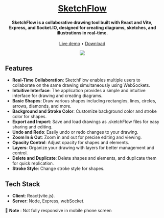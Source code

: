 <h1 align="center">
	<a href="https://sketchflow.vercel.app/">
		SketchFlow
	</a>
</h1>

<h4 align="center">
  SketchFlow is a collaborative drawing tool built with React and Vite, Express, and Socket.IO, designed for creating diagrams, sketches, and illustrations in real-time.
</h4>

<p align="center">
	<a href="https://sketchflow.vercel.app/">Live demo</a>
	•
	<a href="https://github.com/zakaria-tl/sketchflow/archive/refs/heads/main.zip">Download</a>
</p>

<div align="center">
	<img src="https://res.cloudinary.com/zakaria-touil-ml/image/upload/v1710945834/sketchflow/ybajo3eztdl1fl2cysjo.png" />
</div>

## Features

- **Real-Time Collaboration**: SketchFlow enables multiple users to collaborate on the same drawing simultaneously using WebSockets.
- **Intuitive Interface**: The application provides a simple and intuitive interface for drawing and creating diagrams.
- **Basic Shapes**: Draw various shapes including rectangles, lines, circles, arrows, diamonds, and more.
- **Background and Stroke Color**: Customize background color and stroke color for shapes.
- **Export and Import**: Save and load drawings as .sketchFlow files for easy sharing and editing.
- **Undo and Redo**: Easily undo or redo changes to your drawing.
- **Zoom In & Out**: Zoom in and out for precise editing and viewing.
- **Opacity Control**: Adjust opacity for shapes and elements.
- **Layers**: Organize your drawing with layers for better management and control.
- **Delete and Duplicate**: Delete shapes and elements, and duplicate them for quick replication.
- **Stroke Style**: Change stroke style for shapes.

## Tech Stack

- **Client**: React(vite.js).
- **Server**: Node, Express, webSocket.


🚨 **Note** : Not fully responsive in mobile phone screen